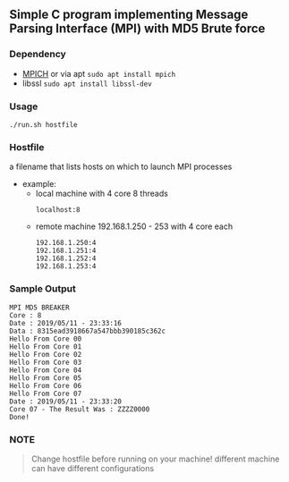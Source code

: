 ## Simple C program implementing Message Parsing Interface (MPI) with MD5 Brute force

### Dependency
* [MPICH](https://www.mpich.org/downloads/) or via apt `sudo apt install mpich`
* libssl `sudo apt install libssl-dev`

### Usage
`./run.sh hostfile`

### Hostfile
a filename that lists hosts on which to launch MPI processes
* example:
  * local machine with 4 core 8 threads
    ```
    localhost:8
    ```
  * remote machine 192.168.1.250 - 253 with 4 core each
    ```
    192.168.1.250:4
    192.168.1.251:4
    192.168.1.252:4
    192.168.1.253:4
    ```
### Sample Output
```
MPI MD5 BREAKER
Core : 8
Date : 2019/05/11 - 23:33:16
Data : 8315ead3918667a547bbb390185c362c
Hello From Core 00
Hello From Core 01
Hello From Core 02
Hello From Core 03
Hello From Core 04
Hello From Core 05
Hello From Core 06
Hello From Core 07
Date : 2019/05/11 - 23:33:20
Core 07 - The Result Was : ZZZZ0000
Done!
```

### NOTE
> Change hostfile before running on your machine! different machine can have different configurations
